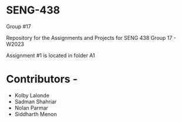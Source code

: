 # SENG-438
Group #17


Repository for the Assignments and Projects for SENG 438
Group 17 - W2023

Assignment #1 is located in folder A1


# Contributors -
- Kolby Lalonde 
- Sadman Shahriar 
- Nolan Parmar
- Siddharth Menon
